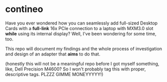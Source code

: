 # contineo

Have you ever wondered how you can seamlessly add full-sized Desktop Cards with a **full-link** 16x PCIe connection to a laptop with MXM3.0 slot **while** using its internal display? Well, I've been wondering for some time, too.

This repo will document my findings and the whole process of investigation and design of an adapter that **aims** to do that.

(honestly this will not be a meaningful repo before I got myself something, like, Dell Precision M4600? So I won't probably tag this with proper, descriptive tags. PLZZZ GIMME MONEYYYYY!)
